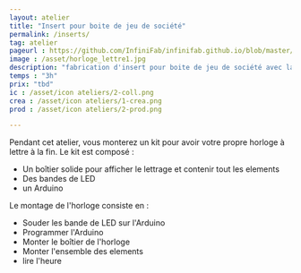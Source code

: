 ```yaml
---
layout: atelier
title: "Insert pour boite de jeu de société"
permalink: /inserts/
tag: atelier
pageurl : https://github.com/InfiniFab/infinifab.github.io/blob/master/ateliers/_posts/2022-06-01-atelier-insert.md
image : /asset/horloge_lettre1.jpg
description: "fabrication d'insert pour boite de jeu de société avec la découpeuse laser"
temps : "3h"
prix: "tbd"
ic : /asset/icon ateliers/2-coll.png
crea : /asset/icon ateliers/1-crea.png
prod : /asset/icon ateliers/2-prod.png

---
```




Pendant cet atelier, vous monterez un kit pour avoir votre propre horloge à lettre à la fin.
Le kit est composé : 
- Un boîtier solide pour afficher le  lettrage et contenir tout les elements
- Des bandes de LED
- un Arduino

Le montage de l'horloge consiste en :
- Souder les bande de LED sur l'Arduino
- Programmer l'Arduino
- Monter le boîtier de l'horloge
- Monter l'ensemble des elements
- lire l'heure
